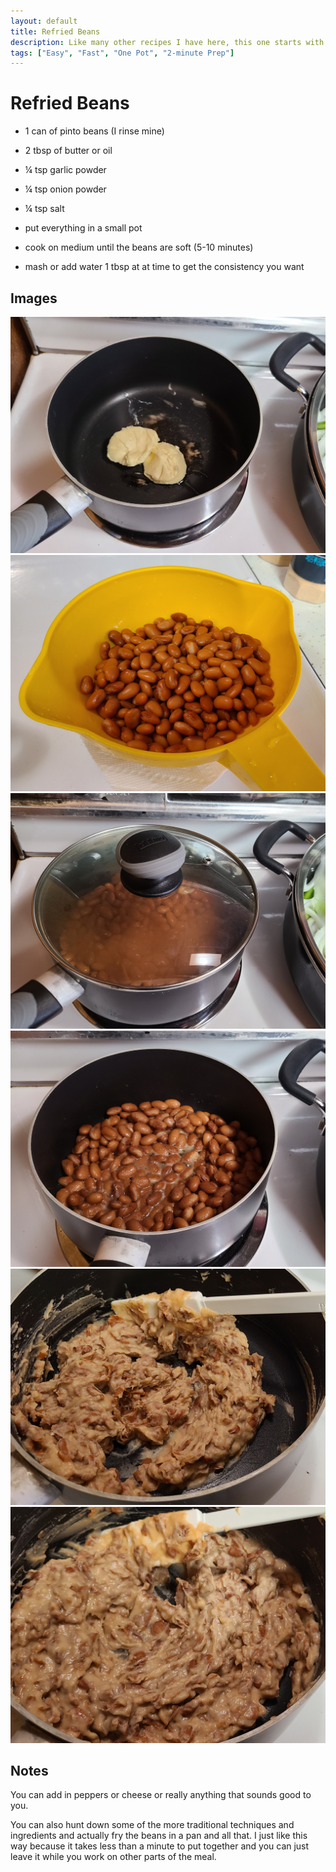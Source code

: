 ```yaml
---
layout: default
title: Refried Beans
description: Like many other recipes I have here, this one starts with just a can of pinto beans and gets you to refried beans that taste much better than the premade ones.
tags: ["Easy", "Fast", "One Pot", "2-minute Prep"]
---
```


# Refried Beans

- 1 can of pinto beans (I rinse mine)
- 2 tbsp of butter or oil
- ¼ tsp garlic powder
- ¼ tsp onion powder
- ¼ tsp salt

- put everything in a small pot
- cook on medium until the beans are soft (5-10 minutes)
- mash or add water 1 tbsp at at time to get the consistency you want

## Images

![refried-beans](/assets/images/recipes/refried-beans/refried-beans-1.jpg)
![refried-beans](/assets/images/recipes/refried-beans/refried-beans-2.jpg)
![refried-beans](/assets/images/recipes/refried-beans/refried-beans-3.jpg)
![refried-beans](/assets/images/recipes/refried-beans/refried-beans-4.jpg)
![refried-beans](/assets/images/recipes/refried-beans/refried-beans-5.jpg)
![refried-beans](/assets/images/recipes/refried-beans/refried-beans-6.jpg)

## Notes

You can add in peppers or cheese or really anything that sounds good to you.

You can also hunt down some of the more traditional techniques and ingredients and actually fry the beans in a pan and all that. I just like this way because it takes less than a minute to put together and you can just leave it while you work on other parts of the meal.